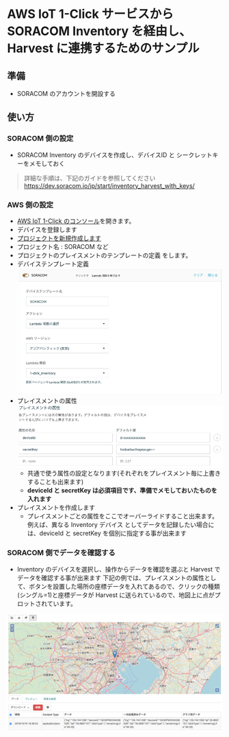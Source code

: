 # AWS IoT 1-Click サービスから SORACOM Inventory を経由し、 Harvest に連携するためのサンプル

## 準備
- SORACOM のアカウントを開設する

## 使い方

### SORACOM 側の設定
- SORACOM Inventory のデバイスを作成し、デバイスID と シークレットキーをメモしておく

> 詳細な手順は、下記のガイドを参照してください  
> https://dev.soracom.io/jp/start/inventory_harvest_with_keys/

### AWS 側の設定
- [AWS IoT 1-Click のコンソール](https://ap-northeast-1.console.aws.amazon.com/iot1click/home)を開きます。
- デバイスを登録します
- [プロジェクトを新規作成します](https://ap-northeast-1.console.aws.amazon.com/iot1click/home?region=ap-northeast-1#/create/project)
 - プロジェクト名 : SORACOM など
- プロジェクトのプレイスメントのテンプレートの定義 をします。
 - デバイステンプレート定義
 ![デバイステンプレート](../../images/inventory/device_template.png)
 - プレイスメントの属性
 ![プレイスメントの属性](../../images/inventory/placement_attributes.png)
   - 共通で使う属性の設定となります(それぞれをプレイスメント毎に上書きすることも出来ます)
   - **deviceId と secretKey は必須項目です、準備でメモしておいたものを入れます**
- プレイスメントを作成します
  - プレイスメントごとの属性をここでオーバーライドすること出来ます。例えば、異なる Inventory デバイス としてデータを記録したい場合には、deviceId と secretKey を個別に指定する事が出来ます

### SORACOM 側でデータを確認する
- Inventory のデバイスを選択し、操作からデータを確認を選ぶと Harvest でデータを確認する事が出来ます
下記の例では、プレイスメントの属性として、ボタンを設置した場所の座標データを入れてあるので、クリックの種類(シングル=1)と座標データが Harvest に送られているので、地図上に点がプロットされています。

![デバイステンプレート](../../images/inventory/harvest.png)
